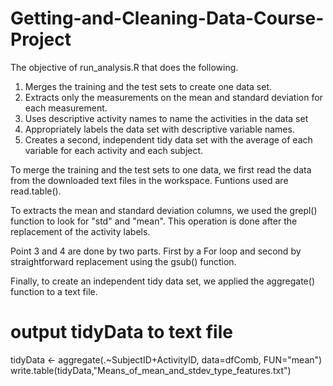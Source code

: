 Getting-and-Cleaning-Data-Course-Project
========================================
The objective of run_analysis.R that does the following. 
1. Merges the training and the test sets to create one data set.
2. Extracts only the measurements on the mean and standard deviation for each measurement. 
3. Uses descriptive activity names to name the activities in the data set
4. Appropriately labels the data set with descriptive variable names. 
5. Creates a second, independent tidy data set with the average of each variable for each activity and each subject. 

To merge the training and the test sets to one data, we first read the data from the downloaded text files in the workspace.
Funtions used are read.table(). 

To extracts the mean and standard deviation columns, we used the grepl() function to look for "std" and "mean". 
This operation is done after the replacement of the activity labels. 

Point 3 and 4 are done by two parts. First by a For loop and second by straightforward replacement using the gsub() function.

Finally, to create an independent tidy data set, we applied the aggregate() function to a text file. 
  # output tidyData to text file
  tidyData <- aggregate(.~SubjectID+ActivityID, data=dfComb, FUN="mean")
  write.table(tidyData,"Means_of_mean_and_stdev_type_features.txt")
